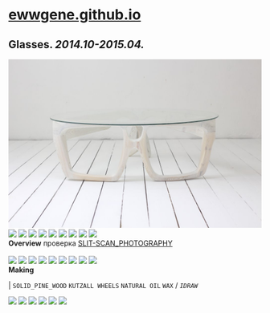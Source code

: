 
# [ewwgene.github.io](https://ewwgene.github.io/)
## Glasses. _2014.10-2015.04._
![Glasses](/100.jpg)<a href="https://ewwgene.github.io/Glasses/Carousel#-1"><img src="https://ewwgene.github.io/Glasses/101.jpg" height="66"></a> <a href="https://ewwgene.github.io/Glasses/Carousel#-2"><img src="https://ewwgene.github.io/Glasses/102.jpg" height="66"></a> <a href="https://ewwgene.github.io/Glasses/Carousel#-3"><img src="https://ewwgene.github.io/Glasses/110.jpg" height="66"></a> <a href="https://ewwgene.github.io/Glasses/Carousel#-4"><img src="https://ewwgene.github.io/Glasses/111.jpg" height="66"></a> <a href="https://ewwgene.github.io/Glasses/Carousel#-5"><img src="https://ewwgene.github.io/Glasses/114.jpg" height="66"></a> <a href="https://ewwgene.github.io/Glasses/Carousel#-6"><img src="https://ewwgene.github.io/Glasses/115.jpg" height="66"></a> <a href="https://ewwgene.github.io/Glasses/Carousel#-7"><img src="https://ewwgene.github.io/Glasses/120.jpg" height="66"></a> <a href="https://ewwgene.github.io/Glasses/Carousel#-8"><img src="https://ewwgene.github.io/Glasses/121.jpg" height="66"></a> <a href="https://ewwgene.github.io/Glasses/Carousel#-9"><img src="https://ewwgene.github.io/Glasses/122.jpg" height="66"></a> 
<br>
**Overview**
 проверка [SLIT-SCAN_PHOTOGRAPHY](https://en.wikipedia.org/wiki/Slit-scan_photography)
<br><br>
<a href="https://ewwgene.github.io/Glasses/Carousel#-10"><img src="https://ewwgene.github.io/Glasses/Making/309.jpg" height="66"></a> <a href="https://ewwgene.github.io/Glasses/Carousel#-11"><img src="https://ewwgene.github.io/Glasses/Making/310.jpg" height="66"></a> <a href="https://ewwgene.github.io/Glasses/Carousel#-12"><img src="https://ewwgene.github.io/Glasses/Making/311.jpg" height="66"></a> <a href="https://ewwgene.github.io/Glasses/Carousel#-13"><img src="https://ewwgene.github.io/Glasses/Making/320.jpg" height="66"></a> <a href="https://ewwgene.github.io/Glasses/Carousel#-14"><img src="https://ewwgene.github.io/Glasses/Making/322.jpg" height="66"></a> <a href="https://ewwgene.github.io/Glasses/Carousel#-15"><img src="https://ewwgene.github.io/Glasses/Making/323.jpg" height="66"></a> <a href="https://ewwgene.github.io/Glasses/Carousel#-16"><img src="https://ewwgene.github.io/Glasses/Making/325.jpg" height="66"></a> <a href="https://ewwgene.github.io/Glasses/Carousel#-17"><img src="https://ewwgene.github.io/Glasses/Making/327.jpg" height="66"></a> <a href="https://ewwgene.github.io/Glasses/Carousel#-18"><img src="https://ewwgene.github.io/Glasses/Making/328.jpg" height="66"></a> <br>
**Making**

|
`SOLID_PINE_WOOD` `KUTZALL WHEELS` `NATURAL OIL` `WAX` 
/
_`IDRAW`_ 
<br>

<a href="https://ewwgene.github.io/Glasses/Carousel#-19"><img src="https://ewwgene.github.io/Glasses/344.jpg" height="66"></a> <a href="https://ewwgene.github.io/Glasses/Carousel#-20"><img src="https://ewwgene.github.io/Glasses/345.jpg" height="66"></a> <a href="https://ewwgene.github.io/Glasses/Carousel#-21"><img src="https://ewwgene.github.io/Glasses/346.jpg" height="66"></a> <a href="https://ewwgene.github.io/Glasses/Carousel#-22"><img src="https://ewwgene.github.io/Glasses/353.jpg" height="66"></a> <a href="https://ewwgene.github.io/Glasses/Carousel#-23"><img src="https://ewwgene.github.io/Glasses/354.jpg" height="66"></a> <a href="https://ewwgene.github.io/Glasses/Carousel#-24"><img src="https://ewwgene.github.io/Glasses/355.jpg" height="66"></a> 
